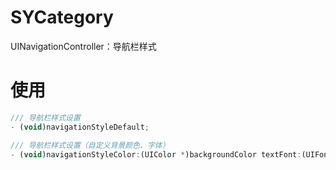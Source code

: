 # SYCategory
UINavigationController：导航栏样式
 
# 使用
``` javascript
/// 导航栏样式设置
- (void)navigationStyleDefault;

/// 导航栏样式设置（自定义背景颜色、字体）
- (void)navigationStyleColor:(UIColor *)backgroundColor textFont:(UIFont *)textFont textColor:(UIColor *)textColor;
```

